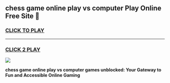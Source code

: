 
## chess game online play vs computer Play Online Free Site 👋
<h3>
<a href="https://download.freeplayer.one?title=chess_game_online_play_vs_computer&ref=21F">CLICK TO PLAY</a></h3>
<hr>

<h3>
<a href="https://download.freeplayer.one?title=chess_game_online_play_vs_computer&ref=21F">CLICK 2 PLAY</a>
  
</h3>

<a href="https://download.freeplayer.one?title=chess_game_online_play_vs_computer&ref=21F"><img src="https://cdnb.artstation.com/p/assets/images/images/032/539/853/original/anto-thomas-button-gif.gif"></a>


**chess game online play vs computer games unblocked: Your Gateway to Fun and Accessible Online Gaming**
